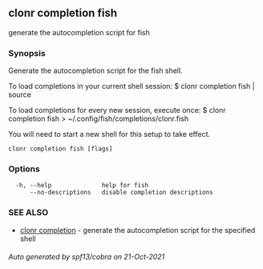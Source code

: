 ## clonr completion fish

generate the autocompletion script for fish

### Synopsis


Generate the autocompletion script for the fish shell.

To load completions in your current shell session:
$ clonr completion fish | source

To load completions for every new session, execute once:
$ clonr completion fish > ~/.config/fish/completions/clonr.fish

You will need to start a new shell for this setup to take effect.


```
clonr completion fish [flags]
```

### Options

```
  -h, --help              help for fish
      --no-descriptions   disable completion descriptions
```

### SEE ALSO

* [clonr completion](clonr_completion.md)	 - generate the autocompletion script for the specified shell

###### Auto generated by spf13/cobra on 21-Oct-2021
